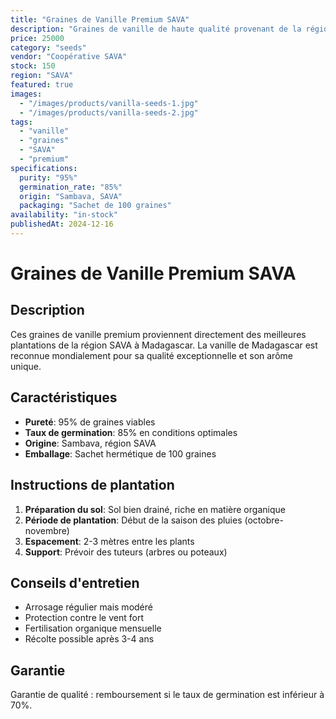 ```yaml
---
title: "Graines de Vanille Premium SAVA"
description: "Graines de vanille de haute qualité provenant de la région SAVA, parfaites pour la plantation en climat tropical humide."
price: 25000
category: "seeds"
vendor: "Coopérative SAVA"
stock: 150
region: "SAVA"
featured: true
images:
  - "/images/products/vanilla-seeds-1.jpg"
  - "/images/products/vanilla-seeds-2.jpg"
tags:
  - "vanille"
  - "graines"
  - "SAVA"
  - "premium"
specifications:
  purity: "95%"
  germination_rate: "85%"
  origin: "Sambava, SAVA"
  packaging: "Sachet de 100 graines"
availability: "in-stock"
publishedAt: 2024-12-16
---
```


# Graines de Vanille Premium SAVA

## Description

Ces graines de vanille premium proviennent directement des meilleures plantations de la région SAVA à Madagascar. La vanille de Madagascar est reconnue mondialement pour sa qualité exceptionnelle et son arôme unique.

## Caractéristiques

- **Pureté**: 95% de graines viables
- **Taux de germination**: 85% en conditions optimales
- **Origine**: Sambava, région SAVA
- **Emballage**: Sachet hermétique de 100 graines

## Instructions de plantation

1. **Préparation du sol**: Sol bien drainé, riche en matière organique
2. **Période de plantation**: Début de la saison des pluies (octobre-novembre)
3. **Espacement**: 2-3 mètres entre les plants
4. **Support**: Prévoir des tuteurs (arbres ou poteaux)

## Conseils d'entretien

- Arrosage régulier mais modéré
- Protection contre le vent fort
- Fertilisation organique mensuelle
- Récolte possible après 3-4 ans

## Garantie

Garantie de qualité : remboursement si le taux de germination est inférieur à 70%.
